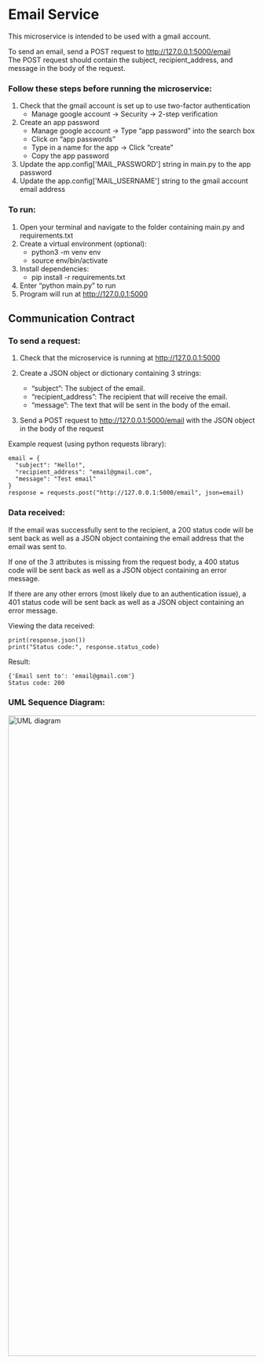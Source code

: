 # Email Service
This microservice is intended to be used with a gmail account. 

To send an email, send a POST request to http://127.0.0.1:5000/email  
The POST request should contain the subject, recipient_address, and message in the body of the request.

### Follow these steps before running the microservice:

1. Check that the gmail account is set up to use two-factor authentication
    - Manage google account -> Security -> 2-step verification
2. Create an app password
    - Manage google account -> Type “app password” into the search box 
    - Click on “app passwords” 
    - Type in a name for the app -> Click “create”
    - Copy the app password
3. Update the app.config['MAIL_PASSWORD'] string in main.py to the app password
4. Update the app.config['MAIL_USERNAME'] string to the gmail account email address

### To run:
1. Open your terminal and navigate to the folder containing main.py and requirements.txt
2. Create a virtual environment (optional):
    - python3 -m venv env
    - source env/bin/activate
3. Install dependencies:
    - pip install -r requirements.txt
4. Enter “python main.py” to run
5. Program will run at http://127.0.0.1:5000

## Communication Contract
### To send a request:

1. Check that the microservice is running at http://127.0.0.1:5000

2. Create a JSON object or dictionary containing 3 strings:
    - “subject”: The subject of the email. 
    - “recipient_address”: The recipient that will receive the email.    
    - “message”: The text that will be sent in the body of the email.

3. Send a POST request to  http://127.0.0.1:5000/email with the JSON object in the body of the request  

Example request (using python requests library):

```
email = {  
  "subject": "Hello!",  
  "recipient_address": "email@gmail.com",  
  "message": "Test email"  
}  
response = requests.post("http://127.0.0.1:5000/email", json=email)
```

### Data received:
If the email was successfully sent to the recipient, a 200 status code will be sent back as well as a JSON object containing the email address that the email was sent to.  

If one of the 3 attributes is missing from the request body, a 400 status code will be sent back as well as a JSON object containing an error message.  

If there are any other errors (most likely due to an authentication issue), a 401 status code will be sent back as well as a JSON object containing an error message.  

Viewing the data received:

```
print(response.json())
print("Status code:", response.status_code)
```

Result:
```
{'Email sent to': 'email@gmail.com'}
Status code: 200
```

### UML Sequence Diagram:
<img width="1303" alt="UML diagram" src="https://github.com/user-attachments/assets/f52ba2f4-fe52-45c6-a5c7-d7905ed21268">
